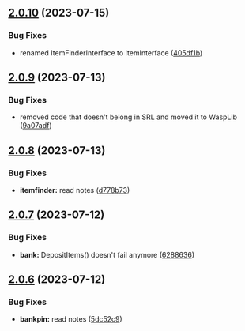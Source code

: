 ## [2.0.10](https://github.com/Torwent/SRL-T/compare/v2.0.9...v2.0.10) (2023-07-15)


### Bug Fixes

* renamed ItemFinderInterface to ItemInterface ([405df1b](https://github.com/Torwent/SRL-T/commit/405df1bb967cdf5c4b21c09592fa7aaa91faa17f))



## [2.0.9](https://github.com/Torwent/SRL-T/compare/v2.0.8...v2.0.9) (2023-07-13)


### Bug Fixes

* removed code that doesn't belong in SRL and moved it to WaspLib ([9a07adf](https://github.com/Torwent/SRL-T/commit/9a07adfa111e8671c316489090671d11d192ffbc))



## [2.0.8](https://github.com/Torwent/SRL-T/compare/v2.0.7...v2.0.8) (2023-07-13)


### Bug Fixes

* **itemfinder:** read notes ([d778b73](https://github.com/Torwent/SRL-T/commit/d778b73b4b95506b823bcac5354e9b345d36eaf5))



## [2.0.7](https://github.com/Torwent/SRL-T/compare/v2.0.6...v2.0.7) (2023-07-12)


### Bug Fixes

* **bank:** DepositItems() doesn't fail anymore ([6288636](https://github.com/Torwent/SRL-T/commit/62886366d3d748891e745d89725735dbb09f067e))



## [2.0.6](https://github.com/Torwent/SRL-T/compare/v2.0.5...v2.0.6) (2023-07-12)


### Bug Fixes

* **bankpin:** read notes ([5dc52c9](https://github.com/Torwent/SRL-T/commit/5dc52c9106222a9f81462dd5e5da044936d1f225))



